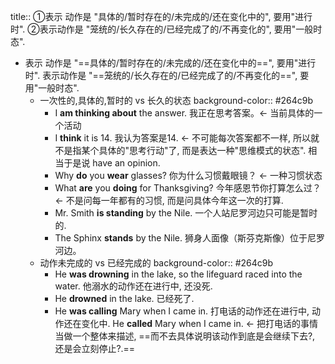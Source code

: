 title:: ①表示 动作是 "具体的/暂时存在的/未完成的/还在变化中的", 要用"进行时". ②表示动作是 "笼统的/长久存在的/已经完成了的/不再变化的", 要用"一般时态".

- 表示 动作是 "==具体的/暂时存在的/未完成的/还在变化中的==", 要用"进行时". 表示动作是 "==笼统的/长久存在的/已经完成了的/不再变化的==", 要用"一般时态".
	- 一次性的,具体的,暂时的 vs 长久的状态
	  background-color:: #264c9b
		- I **am thinking about** the answer. 我正在思考答案。<- 当前具体的一个活动
		- I **think** it is 14. 我认为答案是14.  <- 不可能每次答案都不一样, 所以就不是指某个具体的"思考行动"了, 而是表达一种"思维模式的状态".  相当于是说 have an opinion.
		- Why **do** you **wear** glasses? 你为什么习惯戴眼镜？ <- 一种习惯状态
		- What **are** you **doing** for Thanksgiving? 今年感恩节你打算怎么过？<- 不是问每一年都有的习惯, 而是问具体今年这一次的打算.
		- Mr. Smith **is standing** by the Nile. 一个人站尼罗河边只可能是暂时的.
		- The Sphinx **stands** by the Nile. 狮身人面像（斯芬克斯像）位于尼罗河边。
	- 动作未完成的 vs 已经完成的
	  background-color:: #264c9b
		- He **was drowning** in the lake, so the lifeguard raced into the water. 他溺水的动作还在进行中, 还没死.
		- He **drowned** in the lake. 已经死了.
		- He **was calling** Mary when I came in. 打电话的动作还在进行中, 动作还在变化中.
		  He **called** Mary when I came in. <- 把打电话的事情当做一个整体来描述, ==而不去具体说明该动作到底是会继续下去?, 还是会立刻停止?.==